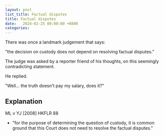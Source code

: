 ```yaml
---
layout: post
list_title: Factual disputes
title: Factual disputes
date:   2024-02-25 00:00:00 +0800
categories:
---
```


There was once a landmark judgement that says:

"the decision on custody does not depend on resolving factual disputes."

The judge was asked by a reporter friend of his thoughts, on this seemingly
contradicting statement.

He replied.

"Well... the truth doesn't pay my salary, does it?"

## Explanation

ML v YJ [2008] HKFLR 88

* "for the purpose of determining the question of custody, it is common ground that this Court does not need to resolve the factual disputes."
